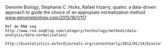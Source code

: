 
Genome Biology, Stephanie C .Hicks, Rafael Irizarry, quatro: a data-driven approach to guide the choice of an appropiate normalization method
www.genomebiology.com/2015/16/1/117

~~~
Ref de RNA seq
http://www.rna-seqblog.com/category/technology/methods/data-analysis/data-normalization/
~~~
~~~
http://biostatistics.oxfordjournals.org/contentearly/2012/01/24/biostatistics.kxr054.long
~~~
